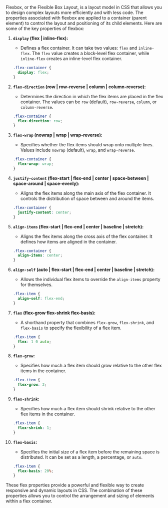 Flexbox, or the Flexible Box Layout, is a layout model in CSS that allows you to design complex layouts more efficiently and with less code. The properties associated with flexbox are applied to a container (parent element) to control the layout and positioning of its child elements. Here are some of the key properties of flexbox:

1. **`display` (flex | inline-flex):**
   - Defines a flex container. It can take two values: `flex` and `inline-flex`. The `flex` value creates a block-level flex container, while `inline-flex` creates an inline-level flex container.

   ```css
   .flex-container {
     display: flex;
   }
   ```

2. **`flex-direction` (row | row-reverse | column | column-reverse):**
   - Determines the direction in which the flex items are placed in the flex container. The values can be `row` (default), `row-reverse`, `column`, or `column-reverse`.

   ```css
   .flex-container {
     flex-direction: row;
   }
   ```

3. **`flex-wrap` (nowrap | wrap | wrap-reverse):**
   - Specifies whether the flex items should wrap onto multiple lines. Values include `nowrap` (default), `wrap`, and `wrap-reverse`.

   ```css
   .flex-container {
     flex-wrap: wrap;
   }
   ```

4. **`justify-content` (flex-start | flex-end | center | space-between | space-around | space-evenly):**
   - Aligns the flex items along the main axis of the flex container. It controls the distribution of space between and around the items.

   ```css
   .flex-container {
     justify-content: center;
   }
   ```

5. **`align-items` (flex-start | flex-end | center | baseline | stretch):**
   - Aligns the flex items along the cross axis of the flex container. It defines how items are aligned in the container.

   ```css
   .flex-container {
     align-items: center;
   }
   ```

6. **`align-self` (auto | flex-start | flex-end | center | baseline | stretch):**
   - Allows the individual flex items to override the `align-items` property for themselves.

   ```css
   .flex-item {
     align-self: flex-end;
   }
   ```

7. **`flex` (flex-grow flex-shrink flex-basis):**
   - A shorthand property that combines `flex-grow`, `flex-shrink`, and `flex-basis` to specify the flexibility of a flex item.

   ```css
   .flex-item {
     flex: 1 0 auto;
   }
   ```

8. **`flex-grow`:**
   - Specifies how much a flex item should grow relative to the other flex items in the container.

   ```css
   .flex-item {
     flex-grow: 2;
   }
   ```

9. **`flex-shrink`:**
   - Specifies how much a flex item should shrink relative to the other flex items in the container.

   ```css
   .flex-item {
     flex-shrink: 1;
   }
   ```

10. **`flex-basis`:**
    - Specifies the initial size of a flex item before the remaining space is distributed. It can be set as a length, a percentage, or `auto`.

    ```css
    .flex-item {
      flex-basis: 20%;
    }
    ```

These flex properties provide a powerful and flexible way to create responsive and dynamic layouts in CSS. The combination of these properties allows you to control the arrangement and sizing of elements within a flex container.
